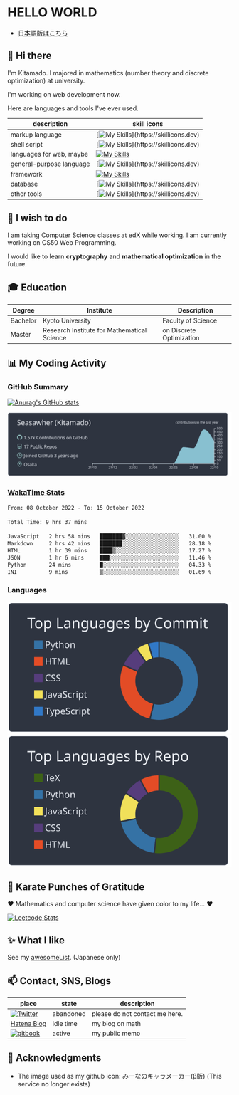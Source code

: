 # HELLO WORLD

* [日本語版はこちら](./README.ja.md)

## 👋 Hi there

I'm Kitamado. I majored in mathematics (number theory and discrete optimization) at university.

I'm working on web development now.

Here are languages and tools I've ever used.

| description              | skill icons                                                                                            |
| ------------------------ | ------------------------------------------------------------------------------------------------------ |
| markup language          | [![My Skills](https://skillicons.dev/icons?i=latex,md,,)](https://skillicons.dev)                      |
| shell script             | [![My Skills](https://skillicons.dev/icons?i=bash,powershell,,)](https://skillicons.dev)               |
| languages for web, maybe | [![My Skills](https://skillicons.dev/icons?i=php,html,css,js)](https://skillicons.dev)                 |
| general-purpose language | [![My Skills](https://skillicons.dev/icons?i=python,typescript,,)](https://skillicons.dev)             |
| framework                | [![My Skills](https://skillicons.dev/icons?i=bootstrap,jquery,django,laravel)](https://skillicons.dev) |
| database                 | [![My Skills](https://skillicons.dev/icons?i=mysql,sqlite,,)](https://skillicons.dev)                  |
| other tools              | [![My Skills](https://skillicons.dev/icons?i=git,docker,vscode,)](https://skillicons.dev)              |

## 🌱 I wish to do

I am taking Computer Science classes at edX while working. I am currently working on CS50 Web Programming.

I would like to learn **cryptography** and **mathematical optimization** in the future.

## 🎓 Education

| Degree   | Institute                                   | Description              |
| -------- | ------------------------------------------- | ------------------------ |
| Bachelor | Kyoto University                            | Faculty of Science       |
| Master   | Research Institute for Mathematical Science | on Discrete Optimization |

## :bar_chart: My Coding Activity

### GitHub Summary

[![Anurag's GitHub stats](https://github-readme-stats.vercel.app/api?username=Seasawher&count_private=true&theme=nord&show_icons=true)](https://github.com/anuraghazra/github-readme-stats)

[![Profile Details](https://raw.githubusercontent.com/Seasawher/Seasawher/main/profile-summary-card-output/nord_dark/0-profile-details.svg)](https://github.com/vn7n24fzkq/github-profile-summary-cards)

### [WakaTime Stats](https://github.com/marketplace/actions/waka-readme)

<!--START_SECTION:waka-->

```text
From: 08 October 2022 - To: 15 October 2022

Total Time: 9 hrs 37 mins

JavaScript   2 hrs 58 mins   ███████▓░░░░░░░░░░░░░░░░░   31.00 %
Markdown     2 hrs 42 mins   ███████░░░░░░░░░░░░░░░░░░   28.18 %
HTML         1 hr 39 mins    ████▒░░░░░░░░░░░░░░░░░░░░   17.27 %
JSON         1 hr 6 mins     ███░░░░░░░░░░░░░░░░░░░░░░   11.46 %
Python       24 mins         █░░░░░░░░░░░░░░░░░░░░░░░░   04.33 %
INI          9 mins          ▒░░░░░░░░░░░░░░░░░░░░░░░░   01.69 %
```

<!--END_SECTION:waka-->

### Languages

[![profile summary card, most commit language](profile-summary-card-output/nord_dark/2-most-commit-language.svg)](https://github.com/vn7n24fzkq/github-profile-summary-cards) [![profile summary card, repos per language](profile-summary-card-output/nord_dark/1-repos-per-language.svg)](https://github.com/vn7n24fzkq/github-profile-summary-cards)

## :punch: Karate Punches of Gratitude

❤️ Mathematics and computer science have given color to my life... ❤️

[![Leetcode Stats](https://leetcard.jacoblin.cool/Seasawher?ext=heatmap&theme=nord)](https://github.com/JacobLinCool/LeetCode-Stats-Card)

## :sparkles: What I like

See my [awesomeList](./awesomeList.md). (Japanese only)

## 📫 Contact, SNS, Blogs

| place                                                                                                                                            | state     | description                                                  |
| ------------------------------------------------------------------------------------------------------------------------------------------------ | --------- | ------------------------------------------------------------ |
| [![Twitter](https://img.shields.io/badge/Twitter-%231DA1F2.svg?style=for-the-badge&logo=Twitter&logoColor=white)](https://twitter.com/seasawher) | abandoned | please do not contact me here. |
| [Hatena Blog](https://seasawher.hatenablog.com/)                                                                                                 | idle time | my blog on math                                              |
| [![gitbook](https://img.shields.io/badge/gitbook--gray.svg?style=for-the-badge&logo=gitbook)](https://kitamado.gitbook.io/diary/)                | active    | my public memo                                               |

## :bow: Acknowledgments

* The image used as my github icon: みーなのキャラメーカー(β版) (This service no longer exists)

